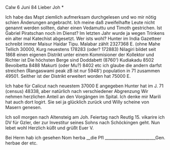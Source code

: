  Calw 6 Juni 84
Lieber Joh <Hesse>*

Ich habe das Mspt ziemlich aufmerksam durchgelesen und wo mir nötig schien Änderungen angebracht. Ich meine daß zweifelhafte Leute nicht genannt werden sollten, daher einen Vedamuttu und Timoth gestrichen. Ist Gabriel Piratschan noch im Dienst? Im letzten Jahr wurde ja wegen Trinkens ein alter mal Katechist abgesetzt. Wer ists wohl? Hunter im India Gazetteer schreibt immer Maisur Haidar Tipu. Malabar zählt 2327368 E. (ohne Mahe Tellich 30000, Kurg neuestens 178283 (oder? 172883) Nilagiri bildet seit 1868 einen eigenen Distrikt unter einem Kommisioner der Kollektor und Richter ist Die höchsten Berge sind Doddabett (8760') Kudiakadu 8502 Bevoibetta 8488 Makurti (oder Mu?) 8402 etc ich glaube die andern darfst streichen (Rangaswami peak zB ist nur 5948') population in 71 zusammen 49501. Seither ist der Distrikt erweitert worden hat 75000 E.

Ich habe für Calicut nach neuestem 37000 E angegeben Hunter hat im J. 71 (census) 48338, aber natürlich nach verschiedener Abgrenzung 
Wir nehmen herzlichen Anteil an den Vorgängen im Spital. Ich denke mir Marili hat auch dort logirt. Sie sei ja glücklich zurück und Willy scheine von Masern genesen.

Ich soll morgen nach Altensteig am Joh. Feiertag nach Reutlg 15. vikarire ich DV für Gzler, der zur Investitur seines Sohns nach Schöckingen geht. 
Nun lebet wohl Herzlich küßt und grüßt
 Euer V.

Bei Herm hab ich gesehen Nom herba __die Pfl
_________________________Gen. herbae der
 etc.
